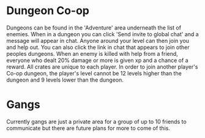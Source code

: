 # Dungeon Co-op

Dungeons can be found in the 'Adventure' area underneath the list of enemies. When in a dungeon you can click 'Send invite to global chat' and a message will appear in chat. Anyone around your level can then join you and help out. You can also click the link in chat that appears to join other peoples dungeons. When an enemy is killed with help from a friend, everyone who dealt 20% damage or more is given xp and a chance of a reward. All crates are unique to each player. In order to join another player's Co-op dungeon, the player's level cannot be 12 levels higher than the dungeon and 9 levels lower than the dungeon. 

# Gangs
Currently gangs are just a private area for a group of up to 10 friends to communicate but there are future plans for more to come of this.
